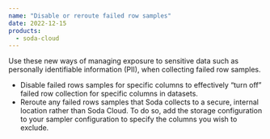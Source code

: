 ```yaml
---
name: "Disable or reroute failed row samples"
date: 2022-12-15
products:
  - soda-cloud
---
```


Use these new ways of managing exposure to sensitive data such as personally identifiable information (PII), when collecting failed row samples.
* Disable failed rows samples for specific columns to effectively “turn off” failed row collection for specific columns in datasets.
* Reroute any failed rows samples that Soda collects to a secure, internal location rather than Soda Cloud. To do so, add the storage configuration to your sampler configuration to specify the columns you wish to exclude.